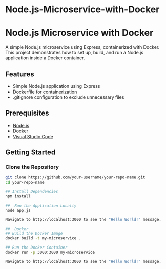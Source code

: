 # Node.js-Microservice-with-Docker
# Node.js Microservice with Docker

A simple Node.js microservice using Express, containerized with Docker. This project demonstrates how to set up, build, and run a Node.js application inside a Docker container.

## Features

- Simple Node.js application using Express
- Dockerfile for containerization
- .gitignore configuration to exclude unnecessary files

## Prerequisites

- [Node.js](https://nodejs.org/)
- [Docker](https://www.docker.com/)
- [Visual Studio Code](https://code.visualstudio.com/)

## Getting Started

### Clone the Repository

```bash
git clone https://github.com/your-username/your-repo-name.git
cd your-repo-name

## Install Dependencies
npm install

##  Run the Application Locally
node app.js

Navigate to http://localhost:3000 to see the "Hello World!" message.

##  Docker
## Build the Docker Image
docker build -t my-microservice .

## Run the Docker Container
docker run -p 3000:3000 my-microservice

Navigate to http://localhost:3000 to see the "Hello World!" message.

